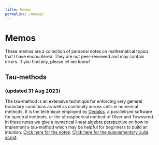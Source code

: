 ```yaml
---
title: Memos
permalink: /memos/
---
```


# Memos

These memos are a collection of personal notes on mathematical topics that I have encountered. They are not peer-reviewed and may contain errors. If you find any, please let me know!

<!-- ## Deflation

The deflation technique is an embarrassingly simple amendment for Newton-like methods to prevent a solver from converging to already discovered solutions. Hence, even from the same initial guess, one can systematically recover multiple solutions to nonlinear systems and discretized PDEs and variational inequalities in an efficient manner. <a href="{{ "/files/SumSpace.pdf" | absolute_url }}">Click here for the memo</a>. -->

## Tau-methods
### (updated 31 Aug 2023)

<p> The tau-method is an extensive technique for enforcing very general boundary conditions as well as continuity across cells in numerical methods. It is the technique employed by <a href="https://dedalus-project.org/">Dedalus</a>, a parallelised software for spectral methods, or the ultraspherical method of Olver and Townsend. In these notes we give a numerical linear algebra perspective on how to implement a tau-method which may be helpful for beginners to build an intuition. <a href="{{ "/files/tau-method.pdf" | absolute_url }}">Click here for the notes</a>. <a href="{{ "/files/tau-method.jl" | absolute_url }}">Click here for the supplementary Julia script</a>.</p>